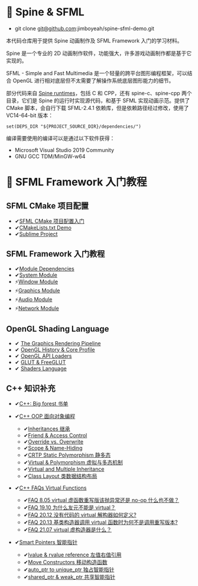# 🚩 Spine & SFML
- git clone git@github.com:jimboyeah/spine-sfml-demo.git

本代码仓库用于提供 Spine 动画制作及 SFML Framework 入门的学习材料。

Spine 是一个专业的 2D 动画制作软件，功能强大，许多游戏动画制作都是基于它实现的。

SFML - Simple and Fast Multimedia 是一个轻量的跨平台图形编程框架，可以结合 OpenGL 进行相对底层但不太需要了解操作系统底层图形能力的细节。

部分代码来自 [Spine runtimes](https://github.com/EsotericSoftware/spine-runtimes)，包括 C 和 CPP，还有 spine-c、spine-cpp 两个目录，它们是 Spine 的运行时实现源代码，和基于 SFML 实现动画示范。提供了 CMake 脚本，会自行下载 SFML-2.4.1 依赖库，但是依赖路径经过修改，使用了 VC14-64-bit 版本：

    set(DEPS_DIR "${PROJECT_SOURCE_DIR}/dependencies/")

编译需要使用的编译可以是通过以下软件获得：

- Microsoft Visual Studio 2019 Community
- GNU GCC TDM/MinGW-w64


# 🚩 SFML Framework 入门教程

## SFML CMake 项目配置

- ✔[SFML CMake 项目配置入门](./SFML-tutorials-cmake.md)
- ✔[CMakeLists.txt Demo](./SFML-tutorials-cmake.md#-cmakeliststxt-demo)
- ✔[Sublime Project](./SFML-tutorials-cmake.md#-sublime-project)

## SFML Framework 入门教程

- ✔[Module Dependencies](./SFML-tuorials-modules.md)
- ✔[System Module](./SFML-tuorials-system.md)
- ⚡[Window Module](./#-to-be-continue)
- ⚡[Graphics Module](./#-to-be-continue)
- ⚡[Audio Module](./#-to-be-continue)
- ⚡[Network Module](./#-to-be-continue)

## OpenGL Shading Language

- ✔ [The Graphics Rendering Pipeline](./SFML-tuorials-glsl.md#-The-Graphics-Rendering-Pipeline)
- ✔ [OpenGL History & Core Profile](./SFML-tuorials-glsl.md#-OpenGL-History--Core-Profile)
- ✔ [OpenGL API Loaders](./SFML-tuorials-glsl.md#-OpenGL-API-Loaders)
- ✔ [GLUT & FreeGLUT](./SFML-tuorials-glsl.md#-GLUT--FreeGLUT)
- ✔ [Shaders Language](./SFML-tuorials-glsl.md#-Shaders-Language)


## C++ 知识补充

- ✔[C++: Big forest 书单](/SFML-tuorials-Big-forest.md)
- ✔[C++ OOP 面向对象编程](./SFML-tuorials-cpp.md)

    - ✔[Inheritances 继承](./SFML-tuorials-cpp.md#-Inheritances-继承)
    - ✔[Friend & Access Control](./SFML-tuorials-cpp.md#-Friend--Access-Control)
    - ✔[Override vs. Overwrite](./SFML-tuorials-cpp.md#-Override-vs-Overwrite)
    - ✔[Scope & Name-Hiding](./SFML-tuorials-cpp.md#-Scope--Name-Hiding)
    - ✔[CRTP Static Polymorphism 静多态](./SFML-tuorials-cpp.md#-CRTP-Static-Polymorphism-静多态)
    - ✔[Virtual & Polymorphism 虚拟与多态机制](./SFML-tuorials-cpp.md#-Virtual--Polymorphism-虚拟与多态机制)
    - ✔[Virtual and Multiple Inheritance](./SFML-tuorials-cpp.md#-Virtual-and-Multiple-Inheritance)
    - ✔[Class Layout 类数据结构布局](./SFML-tuorials-cpp.md#-Class-Layout-类数据结构布局)

- ✔[C++ FAQs Virtual Functions](SFML-tuorials-cpp-faqs.md#-C++-FAQs-Virtual-Functions)

    - ✔[FAQ 8.05 virtual 虚函数重写版该抛异常还是 no-op 什么也不做？](SFML-tuorials-cpp-faqs.md#-FAQ-805-virtual-虚函数重写版该抛异常还是-no-op-什么也不做)
    - ✔[FAQ 19.10 为什么友元不能是 virtual？](SFML-tuorials-cpp-faqs.md#-FAQ-1910-为什么友元不能是-virtual)
    - ✔[FAQ 20.12 没有代码的 virtual 解构器如何定义?](SFML-tuorials-cpp-faqs.md#-FAQ-2012-没有代码的-virtual-解构器如何定义)
    - ✔[FAQ 20.13 基类构造器调用 virtual 函数时为何不是调用重写版本?](SFML-tuorials-cpp-faqs.md#-FAQ-2013-基类构造器调用-virtual-函数时为何不是调用重写版本)
    - ✔[FAQ 21.07 virtual 虚构造器是什么？](SFML-tuorials-cpp-faqs.md#-FAQ-2107-virtual-虚构造器是什么)

- ✔[Smart Pointers 智能指针](./SFML-tuorials-smart-pointer.md#-Smart-Pointers)

    - ✔[lvalue & rvalue reference 左值右值引用](./SFML-tuorials-smart-pointer.md#-lvalue--rvalue-reference)
    - ✔[Move Constructors 移动构造函数](./SFML-tuorials-smart-pointer.md#-Move-Constructors)
    - ✔[auto_ptr to unique_ptr 独占智能指针](./SFML-tuorials-smart-pointer.md#-auto_ptr-to-unique_ptr)
    - ✔[shared_ptr & weak_ptr 共享智能指针](./SFML-tuorials-smart-pointer.md#-shared_ptr--weak_ptr-共享智能指针)

